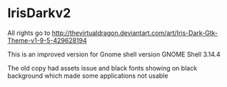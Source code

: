 # IrisDarkv2
All rights go to http://thevirtualdragon.deviantart.com/art/Iris-Dark-Gtk-Theme-v1-9-5-429628194

This is an improved version for Gnome shell version GNOME Shell 3.14.4

The old copy had assets issue and black fonts showing on black background which made some applications not usable

